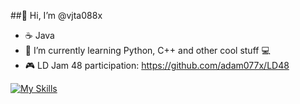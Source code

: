 ##👋 Hi, I’m @vjta088x
- ☕ Java
- 🌱 I’m currently learning Python, C++ and other cool stuff 💻
- 🎮 LD Jam 48 participation: https://github.com/adam077x/LD48

[![My Skills](https://skillicons.dev/icons?i=java,spring,mysql,html,css,svelte)]()
